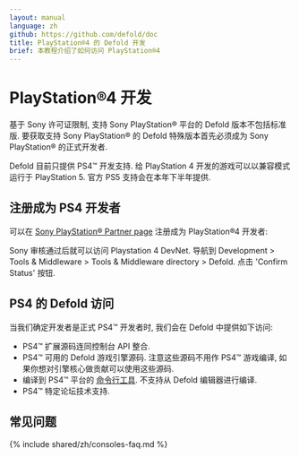 ```yaml
---
layout: manual
language: zh
github: https://github.com/defold/doc
title: PlayStation®4 的 Defold 开发
brief: 本教程介绍了如何访问 PlayStation®4
---
```


# PlayStation®4 开发
基于 Sony 许可证限制, 支持 Sony PlayStation® 平台的 Defold 版本不包括标准版. 要获取支持 Sony PlayStation® 的 Defold 特殊版本首先必须成为 Sony PlayStation® 的正式开发者.

<div class='sidenote' markdown='1'>
Defold 目前只提供 PS4™ 开发支持. 给 PlayStation 4 开发的游戏可以以兼容模式运行于 PlayStation 5. 官方 PS5 支持会在本年下半年提供.
</div>

## 注册成为 PS4 开发者

可以在 [Sony PlayStation® Partner page](https://register.playstation.net/partnership) 注册成为 PlayStation®4 开发者:

Sony 审核通过后就可以访问 Playstation 4 DevNet. 导航到 Development > Tools & Middleware > Tools & Middleware directory > Defold. 点击 'Confirm Status' 按钮.

## PS4 的 Defold 访问
当我们确定开发者是正式 PS4™ 开发者时, 我们会在 Defold 中提供如下访问:

* PS4™ 扩展源码连同控制台 API 整合.
* PS4™ 可用的 Defold 游戏引擎源码. 注意这些源码不用作 PS4™ 游戏编译, 如果你想对引擎核心做贡献可以使用这些源码.
* 编译到 PS4™ 平台的 [命令行工具](/zh/manuals/bob). 不支持从 Defold 编辑器进行编译.
* PS4™ 特定论坛技术支持.

## 常见问题
{% include shared/zh/consoles-faq.md %}